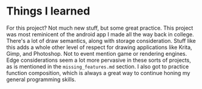 # Things I learned

For this project? Not much new stuff, but some great practice. This project was most
reminicent of the android app I made all the way back in college.
There's a lot of draw semantics, along with storage consideration.
Stuff like this adds a whole other level of respect for drawing
applications like Krita, Gimp, and Photoshop. Not to event mention
game or rendering engines. Edge considerations seem a lot more
pervasive in these sorts of projects, as is mentioned in the
`missing_features.md` section. I also got to practice function composition, which is always a great way to continue honing my general programming skills. 
